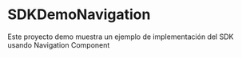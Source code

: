 # SDKDemoNavigation
Este proyecto demo muestra un ejemplo de implementación del SDK usando Navigation Component
